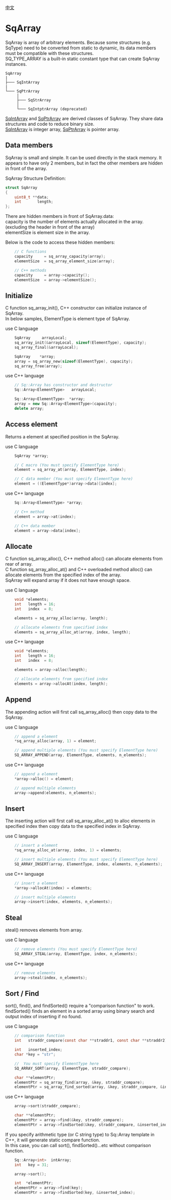 [中文](SqArray.cn.md)

# SqArray

SqArray is array of arbitrary elements. Because some structures (e.g. SqType) need to be converted from static to dynamic, its data members must be compatible with these structures.  
SQ_TYPE_ARRAY is a built-in static constant type that can create SqArray instances.

	SqArray
	|
	├─── SqIntArray
	|
	└─── SqPtrArray
	     │
	     ├─── SqStrArray
	     │
	     └─── SqIntptrArray (deprecated)

[SqIntArray](SqIntArray.md) and [SqPtrArray](SqPtrArray.md) are derived classes of SqArray. They share data structures and code to reduce binary size.  
[SqIntArray](SqIntArray.md) is integer array, [SqPtrArray](SqPtrArray.md) is pointer array.

## Data members

SqArray is small and simple. It can be used directly in the stack memory. It appears to have only 2 members, but in fact the other members are hidden in front of the array.  
  
SqArray Structure Definition:

```c
struct SqArray
{
	uint8_t **data;
	int       length;
};
```

There are hidden members in front of SqArray.data:  
capacity    is the number of elements actually allocated in the array. (excluding the header in front of the array)  
elementSize is element size in the array.  
  
Below is the code to access these hidden members:

```c++
	// C functions
	capacity     = sq_array_capacity(array);
	elementSize  = sq_array_element_size(array);

	// C++ methods
	capacity     = array->capacity();
	elementSize  = array->elementSize();
```

## Initialize

C function sq_array_init(), C++ constructor can initialize instance of SqArray.  
In below samples, ElementType is element type of SqArray.  
  
use C language

```c
	SqArray     arrayLocal;
	sq_array_init(&arrayLocal, sizeof(ElementType), capacity);
	sq_array_final(&arrayLocal);

	SqArray    *array;
	array = sq_array_new(sizeof(ElementType), capacity);
	sq_array_free(array);
```

use C++ language

```c++
	// Sq::Array has constructor and destructor
	Sq::Array<ElementType>   arrayLocal;

	Sq::Array<ElementType>  *array;
	array = new Sq::Array<ElementType>(capacity);
	delete array;
```

## Access element

Returns a element at specified position in the SqArray.  
  
use C language

```c++
	SqArray *array;

	// C macro (You must specify ElementType here)
	element = sq_array_at(array, ElementType, index);

	// C data member (You must specify ElementType here)
	element = ((ElementType*)array->data)[index];
```

use C++ language

```c++
	Sq::Array<ElementType> *array;

	// C++ method
	element = array->at(index);

	// C++ data member
	element = array->data[index];
```

## Allocate

C function sq_array_alloc(), C++ method alloc() can allocate elements from rear of array.  
C function sq_array_alloc_at() and C++ overloaded method alloc() can allocate elements from the specified index of the array.  
SqArray will expand array if it does not have enough space.  
  
use C language

```c
	void *elements;
	int   length = 16;
	int   index  = 8;

	elements = sq_array_alloc(array, length);

	// allocate elements from specified index
	elements = sq_array_alloc_at(array, index, length);
```

use C++ language

```c++
	void *elements;
	int   length = 16;
	int   index  = 8;

	elements = array->alloc(length);

	// allocate elements from specified index
	elements = array->allocAt(index, length);
```

## Append

The appending action will first call sq_array_alloc() then copy data to the SqArray.  
  
use C language

```c
	// append a element
	*sq_array_alloc(array, 1) = element;

	// append multiple elements (You must specify ElementType here)
	SQ_ARRAY_APPEND(array, ElementType, elements, n_elements);
```

use C++ language

```c++
	// append a element
	*array->alloc() = element;

	// append multiple elements
	array->append(elements, n_elements);
```

## Insert

The inserting action will first call sq_array_alloc_at() to alloc elements in specified index then copy data to the specified index in SqArray.  
  
use C language

```c
	// insert a element
	*sq_array_alloc_at(array, index, 1) = elements;

	// insert multiple elements (You must specify ElementType here)
	SQ_ARRAY_INSERT(array, ElementType, index, elements, n_elements);
```

use C++ language

```c++
	// insert a element
	*array->allocAt(index) = elements;

	// insert multiple elements
	array->insert(index, elements, n_elements);
```

## Steal

steal() removes elements from array.  
  
use C language

```c
	// remove elements (You must specify ElementType here)
	SQ_ARRAY_STEAL(array, ElementType, index, n_elements);
```

use C++ language

```c++
	// remove elements
	array->steal(index, n_elements);
```

## Sort / Find

sort(), find(), and findSorted() require a "comparison function" to work.  
findSorted() finds an element in a sorted array using binary search and output index of inserting if no found.  
  
use C language

```c
	// comparison function 
	int   straddr_compare(const char **straddr1, const char **straddr2);

	int   inserted_index;
	char *key = "str";

	//  You must specify ElementType here
	SQ_ARRAY_SORT(array, ElementType, straddr_compare);

	char **elementPtr;
	elementPtr = sq_array_find(array, &key, straddr_compare);
	elementPtr = sq_array_find_sorted(array, &key, straddr_compare, &inserted_index);
```

use C++ language

```c++
	array->sort(straddr_compare);

	char **elementPtr;
	elementPtr = array->find(&key, straddr_compare);
	elementPtr = array->findSorted(&key, straddr_compare, &inserted_index);
```

If you specify arithmetic type (or C string type) to Sq::Array template in C++, it will generate static compare function.  
In this case, you can call sort(), findSorted()...etc without comparison function.

```c++
	Sq::Array<int>  intArray;
	int   key = 31;

	array->sort();

	int  *elementPtr;
	elementPtr = array->find(key);
	elementPtr = array->findSorted(key, &inserted_index);
```
